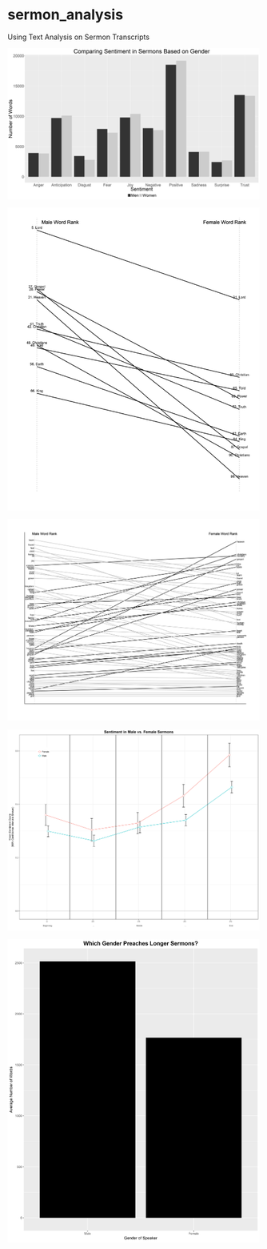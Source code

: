 # sermon_analysis
Using Text Analysis on Sermon Transcripts


![](https://raw.githubusercontent.com/ryanburge/sermon_analysis/master/sentiment_nrc.png)

![](https://raw.githubusercontent.com/ryanburge/sermon_analysis/master/word_menmore.png)

![](https://raw.githubusercontent.com/ryanburge/sermon_analysis/master/word_rank.png)


![](https://raw.githubusercontent.com/ryanburge/sermon_analysis/master/sentiment_by5.png)

![](https://raw.githubusercontent.com/ryanburge/sermon_analysis/master/word_count_by_gender.png)